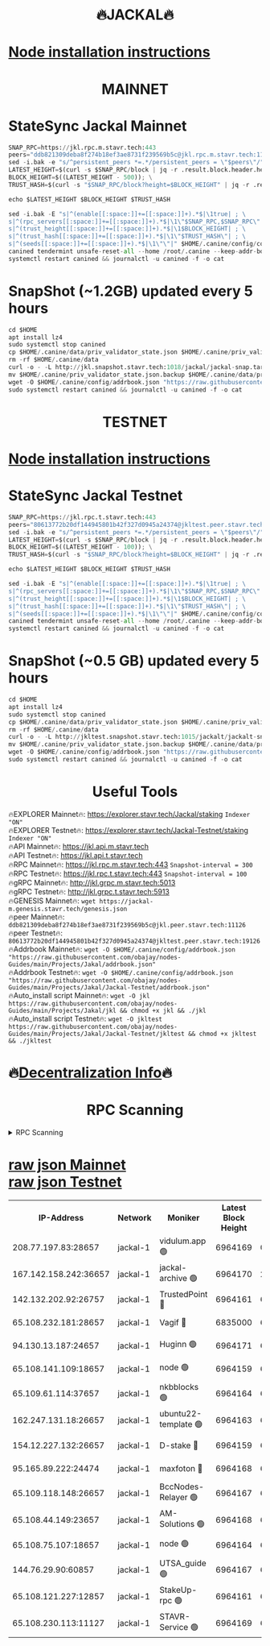 <h1 align="center"> 🔥JACKAL🔥</h1>

[Node installation instructions](https://github.com/obajay/nodes-Guides/tree/main/Projects/Jakal)
=

<h1 align="center"> MAINNET</h1>

# StateSync Jackal Mainnet
```python
SNAP_RPC=https://jkl.rpc.m.stavr.tech:443
peers="ddb821309deba8f274b18ef3ae8731f239569b5c@jkl.rpc.m.stavr.tech:11126"
sed -i.bak -e "s/^persistent_peers *=.*/persistent_peers = \"$peers\"/" $HOME/.canine/config/config.toml
LATEST_HEIGHT=$(curl -s $SNAP_RPC/block | jq -r .result.block.header.height); \
BLOCK_HEIGHT=$((LATEST_HEIGHT - 500)); \
TRUST_HASH=$(curl -s "$SNAP_RPC/block?height=$BLOCK_HEIGHT" | jq -r .result.block_id.hash)

echo $LATEST_HEIGHT $BLOCK_HEIGHT $TRUST_HASH

sed -i.bak -E "s|^(enable[[:space:]]+=[[:space:]]+).*$|\1true| ; \
s|^(rpc_servers[[:space:]]+=[[:space:]]+).*$|\1\"$SNAP_RPC,$SNAP_RPC\"| ; \
s|^(trust_height[[:space:]]+=[[:space:]]+).*$|\1$BLOCK_HEIGHT| ; \
s|^(trust_hash[[:space:]]+=[[:space:]]+).*$|\1\"$TRUST_HASH\"| ; \
s|^(seeds[[:space:]]+=[[:space:]]+).*$|\1\"\"|" $HOME/.canine/config/config.toml
canined tendermint unsafe-reset-all --home /root/.canine --keep-addr-book
systemctl restart canined && journalctl -u canined -f -o cat
```
# SnapShot (~1.2GB) updated every 5 hours
```python
cd $HOME
apt install lz4
sudo systemctl stop canined
cp $HOME/.canine/data/priv_validator_state.json $HOME/.canine/priv_validator_state.json.backup
rm -rf $HOME/.canine/data
curl -o - -L http://jkl.snapshot.stavr.tech:1018/jackal/jackal-snap.tar.lz4 | lz4 -c -d - | tar -x -C $HOME/.canine --strip-components 2
mv $HOME/.canine/priv_validator_state.json.backup $HOME/.canine/data/priv_validator_state.json
wget -O $HOME/.canine/config/addrbook.json "https://raw.githubusercontent.com/obajay/nodes-Guides/main/Projects/Jakal/addrbook.json"
sudo systemctl restart canined && journalctl -u canined -f -o cat
```

<h1 align="center"> TESTNET</h1>

[Node installation instructions](https://github.com/obajay/nodes-Guides/tree/main/Projects/Jakal/Jackal-Testnet)
=

# StateSync Jackal Testnet
```python
SNAP_RPC=https://jkl.rpc.t.stavr.tech:443
peers="80613772b20df144945801b42f327d0945a24374@jkltest.peer.stavr.tech:19126"
sed -i.bak -e "s/^persistent_peers *=.*/persistent_peers = \"$peers\"/" $HOME/.canine/config/config.toml
LATEST_HEIGHT=$(curl -s $SNAP_RPC/block | jq -r .result.block.header.height); \
BLOCK_HEIGHT=$((LATEST_HEIGHT - 100)); \
TRUST_HASH=$(curl -s "$SNAP_RPC/block?height=$BLOCK_HEIGHT" | jq -r .result.block_id.hash)

echo $LATEST_HEIGHT $BLOCK_HEIGHT $TRUST_HASH

sed -i.bak -E "s|^(enable[[:space:]]+=[[:space:]]+).*$|\1true| ; \
s|^(rpc_servers[[:space:]]+=[[:space:]]+).*$|\1\"$SNAP_RPC,$SNAP_RPC\"| ; \
s|^(trust_height[[:space:]]+=[[:space:]]+).*$|\1$BLOCK_HEIGHT| ; \
s|^(trust_hash[[:space:]]+=[[:space:]]+).*$|\1\"$TRUST_HASH\"| ; \
s|^(seeds[[:space:]]+=[[:space:]]+).*$|\1\"\"|" $HOME/.canine/config/config.toml
canined tendermint unsafe-reset-all --home /root/.canine --keep-addr-book
systemctl restart canined && journalctl -u canined -f -o cat
```
# SnapShot (~0.5 GB) updated every 5 hours
```python
cd $HOME
apt install lz4
sudo systemctl stop canined
cp $HOME/.canine/data/priv_validator_state.json $HOME/.canine/priv_validator_state.json.backup
rm -rf $HOME/.canine/data
curl -o - -L http://jkltest.snapshot.stavr.tech:1015/jackalt/jackalt-snap.tar.lz4 | lz4 -c -d - | tar -x -C $HOME/.canine --strip-components 2
mv $HOME/.canine/priv_validator_state.json.backup $HOME/.canine/data/priv_validator_state.json
wget -O $HOME/.canine/config/addrbook.json "https://raw.githubusercontent.com/obajay/nodes-Guides/main/Projects/Jakal/Jackal-Testnet/addrbook.json"
sudo systemctl restart canined && journalctl -u canined -f -o cat
```

 <h1 align="center"> Useful Tools</h1>

🔥EXPLORER Mainnet🔥:      https://explorer.stavr.tech/Jackal/staking		        `Indexer "ON"` \
🔥EXPLORER Testnet🔥:      https://explorer.stavr.tech/Jackal-Testnet/staking     `Indexer "ON"` \
🔥API Mainnet🔥: 			 		 https://jkl.api.m.stavr.tech \
🔥API Testnet🔥: 			 		 https://jkl.api.t.stavr.tech \
🔥RPC Mainnet🔥:           https://jkl.rpc.m.stavr.tech:443              `Snapshot-interval = 300` \
🔥RPC Testnet🔥:           https://jkl.rpc.t.stavr.tech:443              `Snapshot-interval = 100` \
🔥gRPC Mainnet🔥:          http://jkl.grpc.m.stavr.tech:5013 \
🔥gRPC Testnet🔥:          http://jkl.grpc.t.stavr.tech:5913 \
🔥GENESIS Mainnet🔥:    `wget https://jackal-m.genesis.stavr.tech/genesis.json` \
🔥peer Mainnet🔥:					 `ddb821309deba8f274b18ef3ae8731f239569b5c@jkl.peer.stavr.tech:11126` \
🔥peer Testnet🔥:					 `80613772b20df144945801b42f327d0945a24374@jkltest.peer.stavr.tech:19126` \
🔥Addrbook Mainnet🔥:    ```wget -O $HOME/.canine/config/addrbook.json "https://raw.githubusercontent.com/obajay/nodes-Guides/main/Projects/Jakal/addrbook.json"``` \
🔥Addrbook Testnet🔥:    ```wget -O $HOME/.canine/config/addrbook.json "https://raw.githubusercontent.com/obajay/nodes-Guides/main/Projects/Jakal/Jackal-Testnet/addrbook.json"``` \
🔥Auto_install script Mainnet🔥: ```wget -O jkl https://raw.githubusercontent.com/obajay/nodes-Guides/main/Projects/Jakal/jkl && chmod +x jkl && ./jkl``` \
🔥Auto_install script Testnet🔥: ```wget -O jkltest https://raw.githubusercontent.com/obajay/nodes-Guides/main/Projects/Jakal/Jackal-Testnet/jkltest && chmod +x jkltest && ./jkltest```

🔥[Decentralization Info](https://github.com/obajay/StateSync-snapshots/tree/main/Projects/Jackal/Decentralization)🔥
=

<h1 align="center"> RPC Scanning</h1>

<details>
<summary>RPC Scanning</summary>

<h2 align="center"> We scan nodes in real time every 4 hours. And we provide the final result of RPC endpoints.
We cannot influence the operation of these nodes in any way. </h2>


```python
If Voting Power is higher than 0 --> then the Node is a validator of the network and may be subject to attack and be a potential threat to the chain.
```
```python
We marked such validators with a red symbol
```

</details>

[raw json Mainnet](https://rpc-check.jaclalm.stavr.tech/jaclalm/rpc-jaclalm-result.json) \
[raw json Testnet](https://github.com/obajay/StateSync-snapshots/tree/main/Projects/Jackal/Rpc-Check-Testnet)
=

<table><tr><th>IP-Address</th><th>Network</th><th>Moniker</th><th>Latest Block Height</th><th>Earliest Block Height</th><th>Catching Up</th><th>Tx Index</th><th>Voting Power</th><th>Scan Time</th></tr><tr><td>208.77.197.83:28657</td><td>jackal-1</td><td>vidulum.app 🟢</td><td>6964169</td><td>0</td><td>False</td><td>on</td><td>0</td><td>2024-03-21T19:22:37.215145295UTC</td></tr><tr><td>167.142.158.242:36657</td><td>jackal-1</td><td>jackal-archive 🟢</td><td>6964170</td><td>2770293</td><td>False</td><td>on</td><td>0</td><td>2024-03-21T19:22:40.019214300UTC</td></tr><tr><td>142.132.202.92:26757</td><td>jackal-1</td><td>TrustedPoint 🔴</td><td>6964161</td><td>6129401</td><td>False</td><td>on</td><td>298059</td><td>2024-03-21T19:21:47.727915433UTC</td></tr><tr><td>65.108.232.181:28657</td><td>jackal-1</td><td>Vagif 🔴</td><td>6835000</td><td>6462201</td><td>False</td><td>off</td><td>60003</td><td>2024-03-21T19:22:27.095699642UTC</td></tr><tr><td>94.130.13.187:24657</td><td>jackal-1</td><td>Huginn 🟢</td><td>6964171</td><td>6707772</td><td>False</td><td>on</td><td>0</td><td>2024-03-21T19:22:44.325741189UTC</td></tr><tr><td>65.108.141.109:18657</td><td>jackal-1</td><td>node 🟢</td><td>6964159</td><td>6773189</td><td>False</td><td>on</td><td>0</td><td>2024-03-21T19:21:35.233773786UTC</td></tr><tr><td>65.109.61.114:37657</td><td>jackal-1</td><td>nkbblocks 🟢</td><td>6964164</td><td>6785101</td><td>False</td><td>on</td><td>0</td><td>2024-03-21T19:22:03.427551456UTC</td></tr><tr><td>162.247.131.18:26657</td><td>jackal-1</td><td>ubuntu22-template 🟢</td><td>6964163</td><td>6836503</td><td>False</td><td>off</td><td>0</td><td>2024-03-21T19:22:01.060521616UTC</td></tr><tr><td>154.12.227.132:26657</td><td>jackal-1</td><td>D-stake 🔴</td><td>6964159</td><td>6836601</td><td>False</td><td>off</td><td>130248</td><td>2024-03-21T19:21:32.884513635UTC</td></tr><tr><td>95.165.89.222:24474</td><td>jackal-1</td><td>maxfoton 🔴</td><td>6964168</td><td>6864168</td><td>False</td><td>off</td><td>117959</td><td>2024-03-21T19:22:27.507670810UTC</td></tr><tr><td>65.109.118.148:26657</td><td>jackal-1</td><td>BccNodes-Relayer 🟢</td><td>6964167</td><td>6882401</td><td>False</td><td>on</td><td>0</td><td>2024-03-21T19:22:20.330430774UTC</td></tr><tr><td>65.108.44.149:23657</td><td>jackal-1</td><td>AM-Solutions 🟢</td><td>6964168</td><td>6891001</td><td>False</td><td>on</td><td>0</td><td>2024-03-21T19:22:29.898517286UTC</td></tr><tr><td>65.108.75.107:18657</td><td>jackal-1</td><td>node 🟢</td><td>6964164</td><td>6891691</td><td>False</td><td>on</td><td>0</td><td>2024-03-21T19:22:07.842281579UTC</td></tr><tr><td>144.76.29.90:60857</td><td>jackal-1</td><td>UTSA_guide 🟢</td><td>6964167</td><td>6902855</td><td>False</td><td>on</td><td>0</td><td>2024-03-21T19:22:22.588923061UTC</td></tr><tr><td>65.108.121.227:12857</td><td>jackal-1</td><td>StakeUp-rpc 🟢</td><td>6964161</td><td>6905701</td><td>False</td><td>on</td><td>0</td><td>2024-03-21T19:21:48.024431802UTC</td></tr><tr><td>65.108.230.113:11127</td><td>jackal-1</td><td>STAVR-Service 🟢</td><td>6964169</td><td>6962201</td><td>False</td><td>on</td><td>0</td><td>2024-03-21T19:22:32.286516192UTC</td></tr></table>
